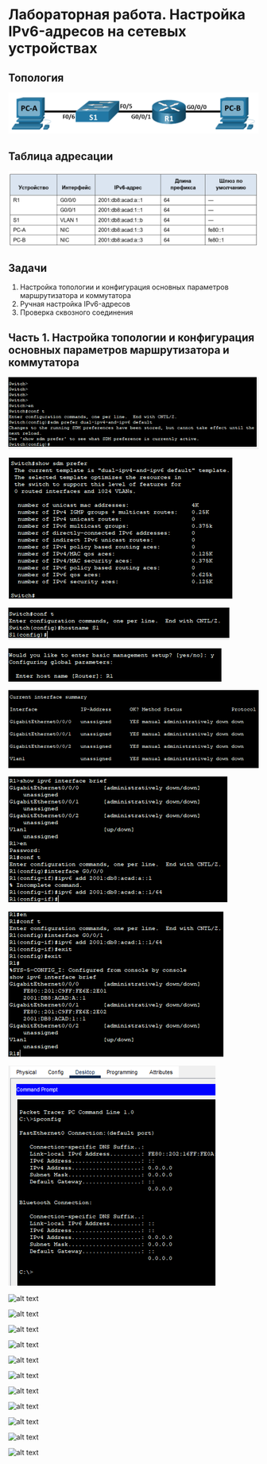 # Лабораторная работа. Настройка IPv6-адресов на сетевых устройствах

## Топология

![alt text](https://raw.githubusercontent.com/rpv101101/OTUS-homework/main/lab4/IMG/2022-12-11%2016_54_21-%D0%9B%D0%B0%D0%B1%D0%BE%D1%80%D0%B0%D1%82%D0%BE%D1%80%D0%BD%D0%B0%D1%8F%20%D1%80%D0%B0%D0%B1%D0%BE%D1%82%D0%B0.docx%20-%20Word.png)

## Таблица адресации

![alt text](https://raw.githubusercontent.com/rpv101101/OTUS-homework/main/lab4/IMG/2022-12-11%2016_54_30-%D0%9B%D0%B0%D0%B1%D0%BE%D1%80%D0%B0%D1%82%D0%BE%D1%80%D0%BD%D0%B0%D1%8F%20%D1%80%D0%B0%D0%B1%D0%BE%D1%82%D0%B0.docx%20-%20Word.png)

## Задачи
1. Настройка топологии и конфигурация основных параметров маршрутизатора и коммутатора
2. Ручная настройка IPv6-адресов
3. Проверка сквозного соединения

## Часть 1. Настройка топологии и конфигурация основных параметров маршрутизатора и коммутатора

![alt text](https://raw.githubusercontent.com/rpv101101/OTUS-homework/main/lab4/IMG/1_%D0%92%D0%BA%D0%BB%D1%8E%D1%87%D0%B5%D0%BD%D0%B8%D0%B5%20ipv6.png)

![alt text](https://raw.githubusercontent.com/rpv101101/OTUS-homework/main/lab4/IMG/2_%D0%9F%D1%80%D0%BE%D0%B2%D0%B5%D1%80%D0%BA%D0%B0%20ipv6.png)

![alt text](https://raw.githubusercontent.com/rpv101101/OTUS-homework/main/lab4/IMG/3_%D0%9D%D0%B0%D0%B7%D0%BD%D0%B0%D1%87%D0%B5%D0%BD%D0%B8%D0%B5%20%D0%B8%D0%BC%D0%B5%D0%BD%D0%B8.png)

![alt text](https://raw.githubusercontent.com/rpv101101/OTUS-homework/main/lab4/IMG/4_%D0%9D%D0%B0%D0%B7%D0%BD%D0%B0%D1%87%D0%B5%D0%BD%D0%B8%D0%B5%20%D0%B8%D0%BC%D0%B5%D0%BD%D0%B8%202.png)

![alt text](https://raw.githubusercontent.com/rpv101101/OTUS-homework/main/lab4/IMG/5_%D0%A2%D0%B5%D0%BA%D1%83%D1%89%D0%B8%D0%B5%20%D0%B8%D0%BD%D1%82%D0%B5%D1%80%D1%84%D0%B5%D0%B9%D1%81%D1%8B%20R1.png)

![alt text](https://raw.githubusercontent.com/rpv101101/OTUS-homework/main/lab4/IMG/6_ipv6%20add.png)

![alt text](https://raw.githubusercontent.com/rpv101101/OTUS-homework/main/lab4/IMG/7_show_ipv6.png)

![alt text](https://raw.githubusercontent.com/rpv101101/OTUS-homework/main/lab4/IMG/8_show_ipconfig.png)


![alt text]()


![alt text]()


![alt text]()


![alt text]()


![alt text]()


![alt text]()


![alt text]()


![alt text]()


![alt text]()


![alt text]()


![alt text]()


